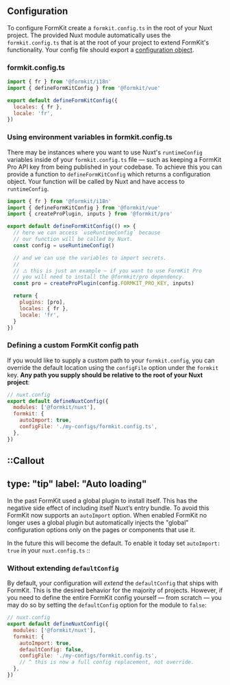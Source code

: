 ## Configuration

To configure FormKit create a `formkit.config.ts` in the root of your Nuxt project. The provided Nuxt module automatically uses the `formkit.config.ts` that is at the root of your project to extend FormKit's functionality. Your config file should export a [configuration object](/essentials/configuration#what-is-defaultconfig).

### formkit.config.ts
```js
import { fr } from '@formkit/i18n'
import { defineFormKitConfig } from '@formkit/vue'

export default defineFormKitConfig({
  locales: { fr },
  locale: 'fr',
})
```

### Using environment variables in formkit.config.ts

There may be instances where you want to use Nuxt's `runtimeConfig` variables inside of your `formkit.config.ts` file — such as keeping a FormKit Pro API key from being published in your codebase. To achieve this you can provide a function to `defineFormKitConfig` which returns a configuration object. Your function will be called by Nuxt and have access to `runtimeConfig`.

```js
import { fr } from '@formkit/i18n'
import { defineFormKitConfig } from '@formkit/vue'
import { createProPlugin, inputs } from '@formkit/pro'

export default defineFormKitConfig(() => {
  // here we can access `useRuntimeConfig` because
  // our function will be called by Nuxt.
  const config = useRuntimeConfig()

  // and we can use the variables to import secrets.
  //
  // ⚠️ this is just an example — if you want to use FormKit Pro
  // you will need to install the @formkit/pro dependency.
  const pro = createProPlugin(config.FORMKIT_PRO_KEY, inputs)

  return {
    plugins: [pro],
    locales: { fr },
    locale: 'fr',
  }
})
```

### Defining a custom FormKit config path

If you would like to supply a custom path to your `formkit.config`, you can override the default location using the `configFile` option under the `formkit` key. **Any path you supply should be relative to the root of your Nuxt project**:

```js
// nuxt.config
export default defineNuxtConfig({
  modules: ['@formkit/nuxt'],
  formkit: {
    autoImport: true,
    configFile: './my-configs/formkit.config.ts',
  },
})
```

::Callout
---
type: "tip"
label: "Auto loading"
---
In the past FormKit used a global plugin to install itself. This has the negative side effect of including itself Nuxt’s entry bundle. To avoid this FormKit now supports an `autoImport` option. When enabled FormKit no longer uses a global plugin but automatically injects the "global" configuration options only on the pages or components that use it.

In the future this will become the default. To enable it today set `autoImport: true` in your `nuxt.config.ts`
::


### Without extending `defaultConfig`

By default, your configuration will _extend_ the `defaultConfig` that ships with FormKit. This is the desired behavior
for the majority of projects. However, if you need to define the entire FormKit config yourself — from scratch — you may do so
by setting the `defaultConfig` option for the module to `false`:

```js
// nuxt.config
export default defineNuxtConfig({
  modules: ['@formkit/nuxt'],
  formkit: {
    autoImport: true,
    defaultConfig: false,
    configFile: './my-configs/formkit.config.ts',
    // ^ this is now a full config replacement, not override.
  },
})
```

